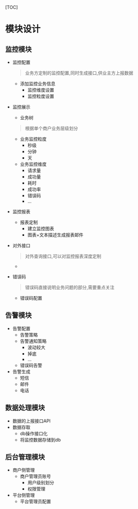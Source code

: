 [TOC]

# 模块设计


## 监控模块
- 监控配置
    > 业务方定制的监控配置,同时生成接口,供业主方上报数据
    - 添加监控业务信息
        - 监控维度设置
        - 监控粒度设置
- 监控展示
    - 业务树
    > 根据单个商户业务层级划分
    - 业务监控粒度
        - 秒级
        - 分钟
        - 天
    - 业务监控维度
        - 请求量
        - 成功量
        - 耗时
        - 成功率
        - 错误码
        - ...
- 监控报表
    - 报表定制
        - 建立监控图表
        - 图表+文本描述生成报表邮件
- 对外接口
    > 对外查询接口,可以对监控报表深度定制

    - 
- 错误码
    > 错误码直接说明业务问题的部分,需要重点关注

    - 错误码配置


## 告警模块
- 告警配置
    - 告警策略
    - 告警通知策略
        - 波动较大
        - 掉底
        - ...
    - 错误码告警
- 告警生成
    - 短信
    - 邮件
    - 电话


## 数据处理模块
- 数据的上报接口API
- 数据存取
    - db操作接口化
    - 将监控数据存储到db


## 后台管理模块
- 商户侧管理
    - 商户管理员账号
        - 用户级别划分
        - 权限管理
- 平台侧管理
    - 平台管理员配置
